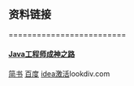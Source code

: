 ## 资料链接
=========================
   
   
#### [Java工程师成神之路](https://github.com/hollischuang/toBeTopJavaer)  
[简书](http://jianshu.com)
[百度](http://baidu.com)
[idea激活](http://lookdiv.com)lookdiv.com
